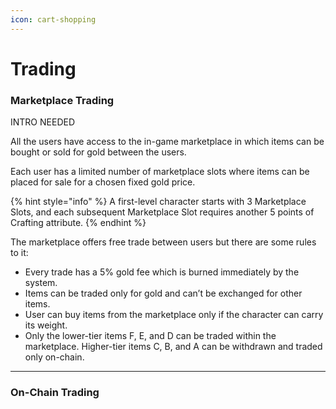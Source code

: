 ```yaml
---
icon: cart-shopping
---
```


# Trading

### Marketplace Trading

INTRO NEEDED

All the users have access to the in-game marketplace in which items can be bought or sold for gold between the users.

Each user has a limited number of marketplace slots where items can be placed for sale for a chosen fixed gold price. 

{% hint style="info" %}
A first-level character starts with 3 Marketplace Slots, and each subsequent Marketplace Slot requires another 5 points of Crafting attribute. 
{% endhint %}

The marketplace offers free trade between users but there are some rules to it:
* Every trade has a 5% gold fee which is burned immediately by the system.
* Items can be traded only for gold and can’t be exchanged for other items.
* User can buy items from the marketplace only if the character can carry its weight.
* Only the lower-tier items F, E, and D can be traded within the marketplace. Higher-tier items C, B, and A can be withdrawn and traded only on-chain.

*** 

### On-Chain Trading

